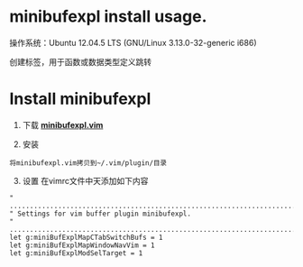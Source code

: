 <h1> minibufexpl install usage. </h1>
操作系统：Ubuntu 12.04.5 LTS (GNU/Linux 3.13.0-32-generic i686)  

创建标签，用于函数或数据类型定义跳转

# Install minibufexpl  
1. 下载 **[minibufexpl.vim](https://www.vim.org/scripts/download_script.php?src_id=3640)**

2. 安装  
```
将minibufexpl.vim拷贝到~/.vim/plugin/目录
```

3. 设置
在vimrc文件中天添加如下内容
```
" ......................................................................................
" Settings for vim buffer plugin minibufexpl.
" ......................................................................................
let g:miniBufExplMapCTabSwitchBufs = 1
let g:miniBufExplMapWindowNavVim = 1
let g:miniBufExplModSelTarget = 1
```






